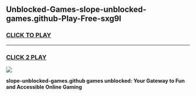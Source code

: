
## Unblocked-Games-slope-unblocked-games.github-Play-Free-sxg9l
<h3>
<a href="https://premium76.site?title=slope-unblocked-games.github&ref=23A">CLICK TO PLAY</a></h3>
<hr>

<h3>
<a href="https://premium76.site?title=slope-unblocked-games.github&ref=23A">CLICK 2 PLAY</a>
  
</h3>

<a href="https://premium76.site?title=slope-unblocked-games.github&ref=23A"><img src="https://clearcache.store/games.png"></a>


**slope-unblocked-games.github games unblocked: Your Gateway to Fun and Accessible Online Gaming**

